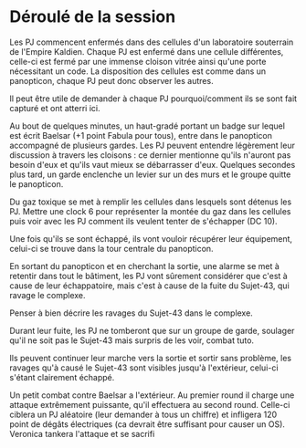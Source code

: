 # Déroulé de la session

Les PJ commencent enfermés dans des cellules d'un laboratoire souterrain de l'Empire Kaldien. 
Chaque PJ est enfermé dans une cellule différentes, celle-ci est fermé par une immense cloison vitrée ainsi qu'une porte nécessitant un code. 
La disposition des cellules est comme dans un panopticon, chaque PJ peut donc observer les autres. 

Il peut être utile de demander à chaque PJ pourquoi/comment ils se sont fait capturé et ont atterri ici.

Au bout de quelques minutes, un haut-gradé portant un badge sur lequel est écrit Baelsar (+1 point Fabula pour tous), entre dans le panopticon accompagné de plusieurs gardes. Les PJ peuvent entendre légèrement leur discussion à travers les cloisons : ce dernier mentionne qu'ils n'auront pas besoin d'eux et qu'ils vaut mieux se débarrasser d'eux.
Quelques secondes plus tard, un garde enclenche un levier sur un des murs et le groupe quitte le panopticon.

Du gaz toxique se met à remplir les cellules dans lesquels sont détenus les PJ.
Mettre une clock 6 pour représenter la montée du gaz dans les cellules puis voir avec les PJ comment ils veulent tenter de s'échapper (DC 10).

Une fois qu'ils se sont échappé, ils vont vouloir récupérer leur équipement, celui-ci se trouve dans la tour centrale du panopticon. 

En sortant du panopticon et en cherchant la sortie, une alarme se met à retentir dans tout le bâtiment, les PJ vont sûrement considérer que c'est à cause de leur échappatoire, mais c'est à cause de la fuite du Sujet-43, qui ravage le complexe.

Penser à bien décrire les ravages du Sujet-43 dans le complexe.

Durant leur fuite, les PJ ne tomberont que sur un groupe de garde, soulager qu'il ne soit pas le Sujet-43 mais surpris de les voir, combat tuto.

Ils peuvent continuer leur marche vers la sortie et sortir sans problème, les ravages qu'à causé le Sujet-43 sont visibles jusqu'à l'extérieur, celui-ci s'étant clairement échappé.

Un petit combat contre Baelsar a l'extérieur. Au premier round il charge une attaque extrêmement puissante, qu'il effectuera au second round. 
Celle-ci ciblera un PJ aléatoire (leur demander à tous un chiffre) et infligera 120 point de dégâts électriques (ca devrait être suffisant pour causer un OS). Veronica tankera l'attaque et se sacrifi